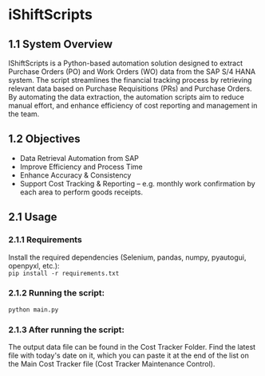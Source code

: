 # iShiftScripts
## 1.1 System Overview

IShiftScripts is a Python-based automation solution designed to extract Purchase Orders (PO) and Work Orders (WO) data from the SAP S/4 HANA system. The script streamlines the financial tracking process by retrieving relevant data based on Purchase Requisitions (PRs) and Purchase Orders. By automating the data extraction, the automation scripts aim to reduce manual effort, and enhance efficiency of cost reporting and management in the team.  

## 1.2 Objectives

- Data Retrieval Automation from SAP  
- Improve Efficiency and Process Time 
- Enhance Accuracy & Consistency  
- Support Cost Tracking & Reporting – e.g. monthly work confirmation by each area to perform goods receipts. 

## 2.1 Usage

### 2.1.1 Requirements
Install the required dependencies (Selenium, pandas, numpy, pyautogui, openpyxl, etc.):\
```pip install -r requirements.txt```


### 2.1.2 Running the script:
```python main.py```


### 2.1.3 After running the script:
The output data file can be found in the Cost Tracker Folder. Find the latest file with today's date on it, which you can paste it at the end of the list on the Main Cost Tracker file (Cost Tracker Maintenance Control). 
